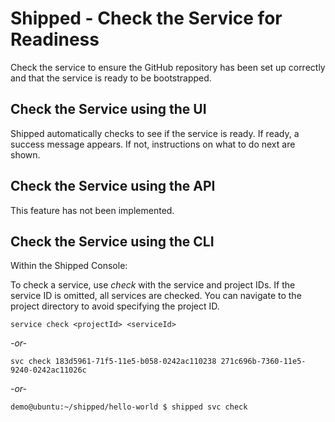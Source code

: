 # Shipped - Check the Service for Readiness

Check the service to ensure the GitHub repository has been set up correctly and that the service is ready to be bootstrapped.





## Check the Service using the UI

Shipped automatically checks to see if the service is ready. If ready, a success message appears. If not, instructions on what to do next are shown.




## Check the Service using the API

This feature has not been implemented.



## Check the Service using the CLI

Within the Shipped Console:

To check a service, use *check* with the service and project IDs. If the service ID is omitted, all services are checked. You can navigate to the project directory to avoid specifying the project ID.


	service check <projectId> <serviceId>

*-or-*

	svc check 183d5961-71f5-11e5-b058-0242ac110238 271c696b-7360-11e5-9240-0242ac11026c

*-or-*

	demo@ubuntu:~/shipped/hello-world $ shipped svc check


